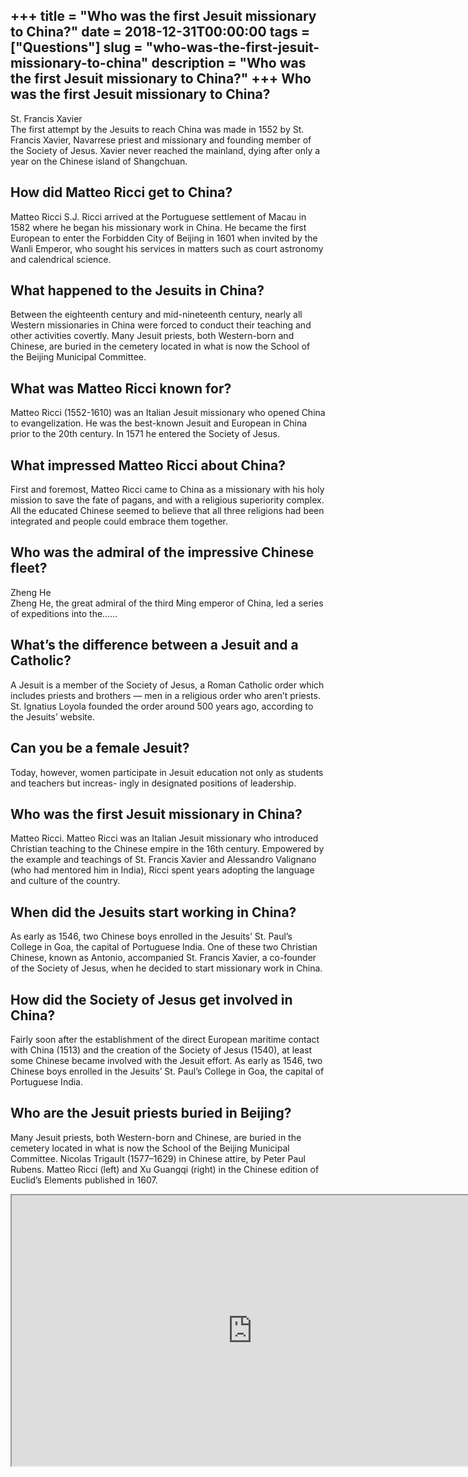 +++
title = "Who was the first Jesuit missionary to China?"
date = 2018-12-31T00:00:00
tags = ["Questions"]
slug = "who-was-the-first-jesuit-missionary-to-china"
description = "Who was the first Jesuit missionary to China?"
+++
Who was the first Jesuit missionary to China?
---------------------------------------------

St. Francis Xavier  
The first attempt by the Jesuits to reach China was made in 1552 by St. Francis Xavier, Navarrese priest and missionary and founding member of the Society of Jesus. Xavier never reached the mainland, dying after only a year on the Chinese island of Shangchuan.

How did Matteo Ricci get to China?
----------------------------------

Matteo Ricci S.J. Ricci arrived at the Portuguese settlement of Macau in 1582 where he began his missionary work in China. He became the first European to enter the Forbidden City of Beijing in 1601 when invited by the Wanli Emperor, who sought his services in matters such as court astronomy and calendrical science.

What happened to the Jesuits in China?
--------------------------------------

Between the eighteenth century and mid-nineteenth century, nearly all Western missionaries in China were forced to conduct their teaching and other activities covertly. Many Jesuit priests, both Western-born and Chinese, are buried in the cemetery located in what is now the School of the Beijing Municipal Committee.

What was Matteo Ricci known for?
--------------------------------

Matteo Ricci (1552-1610) was an Italian Jesuit missionary who opened China to evangelization. He was the best-known Jesuit and European in China prior to the 20th century. In 1571 he entered the Society of Jesus.

What impressed Matteo Ricci about China?
----------------------------------------

First and foremost, Matteo Ricci came to China as a missionary with his holy mission to save the fate of pagans, and with a religious superiority complex. All the educated Chinese seemed to believe that all three religions had been integrated and people could embrace them together.

Who was the admiral of the impressive Chinese fleet?
----------------------------------------------------

Zheng He  
Zheng He, the great admiral of the third Ming emperor of China, led a series of expeditions into the……

What’s the difference between a Jesuit and a Catholic?
------------------------------------------------------

A Jesuit is a member of the Society of Jesus, a Roman Catholic order which includes priests and brothers — men in a religious order who aren’t priests. St. Ignatius Loyola founded the order around 500 years ago, according to the Jesuits’ website.

Can you be a female Jesuit?
---------------------------

Today, however, women participate in Jesuit education not only as students and teachers but increas- ingly in designated positions of leadership.

Who was the first Jesuit missionary in China?
---------------------------------------------

Matteo Ricci. Matteo Ricci was an Italian Jesuit missionary who introduced Christian teaching to the Chinese empire in the 16th century. Empowered by the example and teachings of St. Francis Xavier and Alessandro Valignano (who had mentored him in India), Ricci spent years adopting the language and culture of the country.

When did the Jesuits start working in China?
--------------------------------------------

As early as 1546, two Chinese boys enrolled in the Jesuits’ St. Paul’s College in Goa, the capital of Portuguese India. One of these two Christian Chinese, known as Antonio, accompanied St. Francis Xavier, a co-founder of the Society of Jesus, when he decided to start missionary work in China.

How did the Society of Jesus get involved in China?
---------------------------------------------------

Fairly soon after the establishment of the direct European maritime contact with China (1513) and the creation of the Society of Jesus (1540), at least some Chinese became involved with the Jesuit effort. As early as 1546, two Chinese boys enrolled in the Jesuits’ St. Paul’s College in Goa, the capital of Portuguese India.

Who are the Jesuit priests buried in Beijing?
---------------------------------------------

Many Jesuit priests, both Western-born and Chinese, are buried in the cemetery located in what is now the School of the Beijing Municipal Committee. Nicolas Trigault (1577–1629) in Chinese attire, by Peter Paul Rubens. Matteo Ricci (left) and Xu Guangqi (right) in the Chinese edition of Euclid’s Elements published in 1607.

<iframe allow="accelerometer; autoplay; clipboard-write; encrypted-media; gyroscope; picture-in-picture" allowfullscreen="" class="__youtube_prefs__  epyt-is-override  no-lazyload" data-no-lazy="1" data-origheight="433" data-origwidth="770" data-skipgform_ajax_framebjll="" height="433" id="_ytid_63971" loading="lazy" src="https://www.youtube.com/embed/xLKKH9a7FEM?enablejsapi=1&autoplay=0&cc_load_policy=0&cc_lang_pref=&iv_load_policy=1&loop=0&modestbranding=0&rel=1&fs=1&playsinline=0&autohide=2&theme=dark&color=red&controls=1&" title="YouTube player" width="770"></iframe>